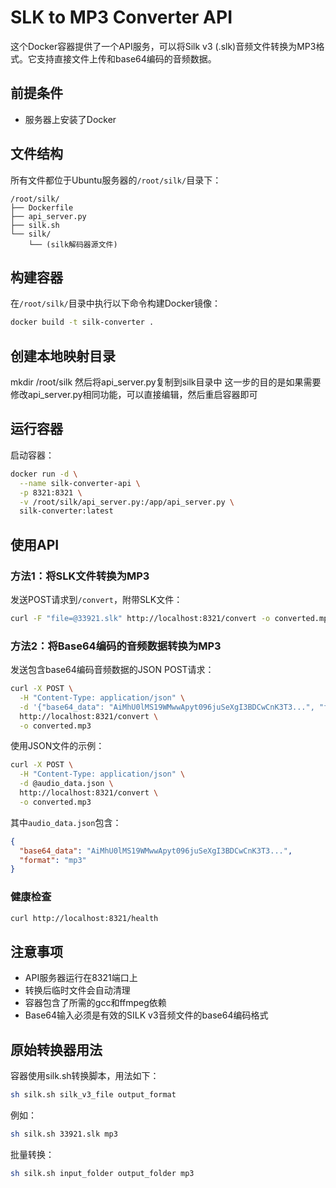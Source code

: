 # SLK to MP3 Converter API

这个Docker容器提供了一个API服务，可以将Silk v3 (.slk)音频文件转换为MP3格式。它支持直接文件上传和base64编码的音频数据。

## 前提条件

- 服务器上安装了Docker

## 文件结构

所有文件都位于Ubuntu服务器的`/root/silk/`目录下：
```
/root/silk/
├── Dockerfile
├── api_server.py
├── silk.sh
└── silk/
    └── (silk解码器源文件)
```

## 构建容器

在`/root/silk/`目录中执行以下命令构建Docker镜像：
```bash
docker build -t silk-converter .
```
## 创建本地映射目录

mkdir /root/silk
然后将api_server.py复制到silk目录中
这一步的目的是如果需要修改api_server.py相同功能，可以直接编辑，然后重启容器即可

## 运行容器

启动容器：
```bash
docker run -d \
  --name silk-converter-api \
  -p 8321:8321 \
  -v /root/silk/api_server.py:/app/api_server.py \
  silk-converter:latest
```

## 使用API

### 方法1：将SLK文件转换为MP3

发送POST请求到`/convert`，附带SLK文件：

```bash
curl -F "file=@33921.slk" http://localhost:8321/convert -o converted.mp3
```

### 方法2：将Base64编码的音频数据转换为MP3

发送包含base64编码音频数据的JSON POST请求：

```bash
curl -X POST \
  -H "Content-Type: application/json" \
  -d '{"base64_data": "AiMhU0lMS19WMwwApyt096juSeXgI3BDCwCnK3T3...", "format": "mp3"}' \
  http://localhost:8321/convert \
  -o converted.mp3
```

使用JSON文件的示例：

```bash
curl -X POST \
  -H "Content-Type: application/json" \
  -d @audio_data.json \
  http://localhost:8321/convert \
  -o converted.mp3
```

其中`audio_data.json`包含：
```json
{
  "base64_data": "AiMhU0lMS19WMwwApyt096juSeXgI3BDCwCnK3T3...",
  "format": "mp3"
}
```

### 健康检查

```bash
curl http://localhost:8321/health
```

## 注意事项

- API服务器运行在8321端口上
- 转换后临时文件会自动清理
- 容器包含了所需的gcc和ffmpeg依赖
- Base64输入必须是有效的SILK v3音频文件的base64编码格式

## 原始转换器用法

容器使用silk.sh转换脚本，用法如下：

```bash
sh silk.sh silk_v3_file output_format
```

例如：
```bash
sh silk.sh 33921.slk mp3
```

批量转换：
```bash
sh silk.sh input_folder output_folder mp3
``` 
